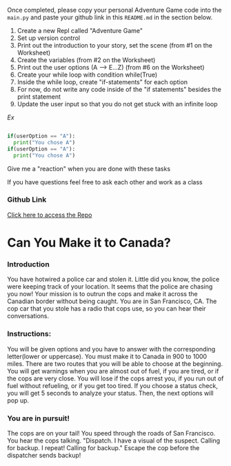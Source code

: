 Once completed, please copy your personal Adventure Game code into the `main.py` and paste your github link in this `README.md` in the section below. 

1. Create a new Repl called "Adventure Game"
2. Set up version control
3. Print out the introduction to your story, set the scene (from #1 on the Worksheet)
4. Create the variables (from #2 on the Worksheet)
5. Print out the user options (A --> E...Z) (from #6 on the Worksheet)
6. Create your while loop with condition while(True)
7. Inside the while loop, create "if-statements" for each option
8. For now, do not write any code inside of the "if statements" besides the print statement
9. Update the user input so that you do not get stuck with an infinite loop

*Ex*
```python

if(userOption == "A"): 
  print("You chose A")
if(userOption == "A"): 
  print("You chose A")
```

Give me a "reaction" when you are done with these tasks

If you have questions feel free to ask each other and work as a class


### Github Link 

[Click here to access the Repo](https://github.com/saisrikar8/Adventure-Game-ironmachine)

# Can You Make it to Canada?

### Introduction
You have hotwired a police car and stolen it. Little did you know, the police were keeping track of your location. It seems that the police are chasing you now! Your mission is to outrun the cops and make it across the Canadian border without being caught. You are in San Francisco, CA. The cop car that you stole has a radio that cops use, so you can hear their conversations.

### Instructions:
You will be given options and you have to answer with the corresponding letter(lower or uppercase). You must make it to Canada in 900 to 1000 miles. There are two routes that you will be able to choose at the beginning. You will get warnings when you are almost out of fuel, if you are tired, or if the cops are very close. You will lose if the cops arrest you, if you run out of fuel without refueling, or if you get too tired. If you choose a status check, you will get 5 seconds to analyze your status. Then, the next options will pop up.

### You are in pursuit!
The cops are on your tail! You speed through the roads of San Francisco. You hear the cops talking. "Dispatch. I have a visual of the suspect. Calling for backup. I repeat! Calling for backup." Escape the cop before the dispatcher sends backup!